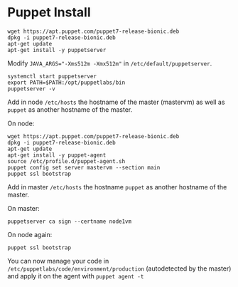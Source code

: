 # Puppet Install

```
wget https://apt.puppet.com/puppet7-release-bionic.deb
dpkg -i puppet7-release-bionic.deb
apt-get update
apt-get install -y puppetserver
```

Modify `JAVA_ARGS="-Xms512m -Xmx512m"` in `/etc/default/puppetserver`.

```
systemctl start puppetserver
export PATH=$PATH:/opt/puppetlabs/bin
puppetserver -v
```

Add in node `/etc/hosts` the hostname of the master (mastervm) as well
as `puppet` as another hostname of the master.

On node:

```
wget https://apt.puppet.com/puppet7-release-bionic.deb
dpkg -i puppet7-release-bionic.deb
apt-get update
apt-get install -y puppet-agent
source /etc/profile.d/puppet-agent.sh
puppet config set server mastervm --section main
puppet ssl bootstrap
```

Add in master `/etc/hosts` the hostname `puppet` as another hostname of the master.

On master:

```
puppetserver ca sign --certname node1vm
```

On node again:

```
puppet ssl bootstrap
```

You can now manage your code in `/etc/puppetlabs/code/environment/production` (autodetected by the master)
and apply it on the agent with `puppet agent -t`
